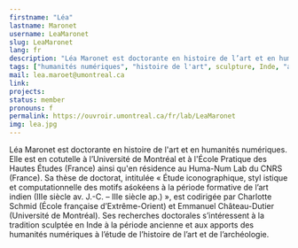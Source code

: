 ```yaml
---
firstname: "Léa"
lastname: Maronet
username: LeaMaronet
slug: LeaMaronet
lang: fr
description: "Léa Maronet est doctorante en histoire de l’art et en humanités numériques, en cotutelle à l’Université de Montréal et à l’École Pratique des Hautes Études (France)."
tags: ["humanités numériques", "histoire de l'art", sculpture, Inde, "archéologie"]
mail: lea.maroet@umontreal.ca
link: 
projects: 
status: member
pronouns: f
permalink: https://ouvroir.umontreal.ca/fr/lab/LeaMaronet
img: lea.jpg
---
```


Léa Maronet est doctorante en histoire de l'art et en humanités numériques. Elle est en cotutelle à l’Université de Montréal et à l'École Pratique des Hautes Études (France) ainsi qu'en résidence au Huma-Num Lab du CNRS (France). Sa thèse de doctorat, intitulée « Étude iconographique, styl istique et computationnelle des motifs aśokéens à la période formative de l’art indien (IIIe siècle av. J.-C. – IIIe siècle ap.) », est codirigée par Charlotte Schmid (École française d’Extrême-Orient) et Emmanuel Château-Dutier (Université de Montréal). Ses recherches doctorales s’intéressent à la tradition sculptée en Inde à la période ancienne et aux apports des humanités numériques à l’étude de l’histoire de l’art et de l’archéologie.
